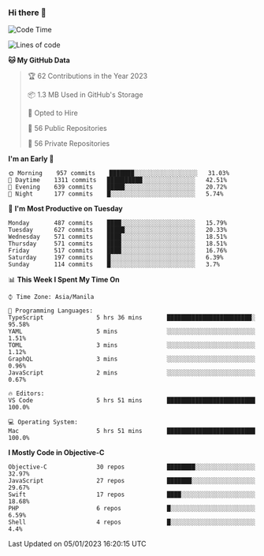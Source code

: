 ### Hi there 👋

<!--START_SECTION:waka-->
![Code Time](http://img.shields.io/badge/Code%20Time-3%2C508%20hrs%2035%20mins-blue)

![Lines of code](https://img.shields.io/badge/From%20Hello%20World%20I%27ve%20Written-2%20Million%20lines%20of%20code-blue)

**🐱 My GitHub Data** 

> 🏆 62 Contributions in the Year 2023
 > 
> 📦 1.3 MB Used in GitHub's Storage 
 > 
> 💼 Opted to Hire
 > 
> 📜 56 Public Repositories 
 > 
> 🔑 56 Private Repositories  
 > 
**I'm an Early 🐤** 

```text
🌞 Morning    957 commits    ███████░░░░░░░░░░░░░░░░░░   31.03% 
🌆 Daytime    1311 commits   ██████████░░░░░░░░░░░░░░░   42.51% 
🌃 Evening    639 commits    █████░░░░░░░░░░░░░░░░░░░░   20.72% 
🌙 Night      177 commits    █░░░░░░░░░░░░░░░░░░░░░░░░   5.74%

```
📅 **I'm Most Productive on Tuesday** 

```text
Monday       487 commits    ████░░░░░░░░░░░░░░░░░░░░░   15.79% 
Tuesday      627 commits    █████░░░░░░░░░░░░░░░░░░░░   20.33% 
Wednesday    571 commits    ████░░░░░░░░░░░░░░░░░░░░░   18.51% 
Thursday     571 commits    ████░░░░░░░░░░░░░░░░░░░░░   18.51% 
Friday       517 commits    ████░░░░░░░░░░░░░░░░░░░░░   16.76% 
Saturday     197 commits    █░░░░░░░░░░░░░░░░░░░░░░░░   6.39% 
Sunday       114 commits    █░░░░░░░░░░░░░░░░░░░░░░░░   3.7%

```


📊 **This Week I Spent My Time On** 

```text
⌚︎ Time Zone: Asia/Manila

💬 Programming Languages: 
TypeScript               5 hrs 36 mins       ████████████████████████░   95.58% 
YAML                     5 mins              ░░░░░░░░░░░░░░░░░░░░░░░░░   1.51% 
TOML                     3 mins              ░░░░░░░░░░░░░░░░░░░░░░░░░   1.12% 
GraphQL                  3 mins              ░░░░░░░░░░░░░░░░░░░░░░░░░   0.96% 
JavaScript               2 mins              ░░░░░░░░░░░░░░░░░░░░░░░░░   0.67%

🔥 Editors: 
VS Code                  5 hrs 51 mins       █████████████████████████   100.0%

💻 Operating System: 
Mac                      5 hrs 51 mins       █████████████████████████   100.0%

```

**I Mostly Code in Objective-C** 

```text
Objective-C              30 repos            ████████░░░░░░░░░░░░░░░░░   32.97% 
JavaScript               27 repos            ███████░░░░░░░░░░░░░░░░░░   29.67% 
Swift                    17 repos            ████░░░░░░░░░░░░░░░░░░░░░   18.68% 
PHP                      6 repos             █░░░░░░░░░░░░░░░░░░░░░░░░   6.59% 
Shell                    4 repos             █░░░░░░░░░░░░░░░░░░░░░░░░   4.4%

```



 Last Updated on 05/01/2023 16:20:15 UTC
<!--END_SECTION:waka-->


<!--
**rad182/rad182** is a ✨ _special_ ✨ repository because its `README.md` (this file) appears on your GitHub profile.

Here are some ideas to get you started:

- 🔭 I’m currently working on ...
- 🌱 I’m currently learning ...
- 👯 I’m looking to collaborate on ...
- 🤔 I’m looking for help with ...
- 💬 Ask me about ...
- 📫 How to reach me: ...
- 😄 Pronouns: ...
- ⚡ Fun fact: ...
-->
